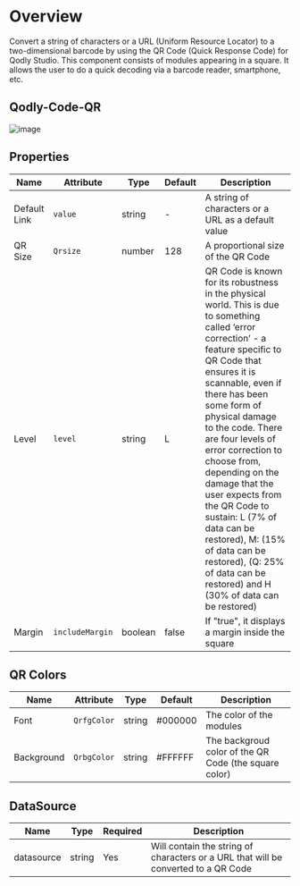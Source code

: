 # Overview

Convert a string of characters or a URL (Uniform Resource Locator) to a two-dimensional barcode by using the QR Code (Quick Response Code) for Qodly Studio. This component consists of modules appearing in a square. It allows the user to do a quick decoding via a barcode reader, smartphone, etc.

## Qodly-Code-QR

![image](https://github.com/almostafanahas/qodly-Code-QR/assets/66624970/a70890bb-bd5b-4bd4-ab32-fd4d7f04cae0)

## Properties

|   Name   |   Attribute   |   Type   |   Default   |   Description   |
| ------------- | ------------- | ------------- | ------------- | ------------- |
|   Default Link   |   `value`   |   string   |   -   |   A string of characters or a URL as a default value   |
|   QR Size   |   `Qrsize`   |   number   |   128   |   A proportional size of the QR Code   |
|   Level   |   `level`   |   string   |   L   |   QR Code is known for its robustness in the physical world. This is due to something called ‘error correction’ - a feature specific to QR Code that ensures it is scannable, even if there has been some form of physical damage to the code. There are four levels of error correction to choose from, depending on the damage that the user expects from the QR Code to sustain: L (7% of data can be restored), M: (15% of data can be restored), (Q: 25% of data can be restored) and H (30% of data can be restored)   |
|   Margin   |   `includeMargin`   |   boolean   |   false   |   If "true", it displays a margin inside the square   |

## QR Colors

|   Name   |   Attribute   |   Type   |   Default   |   Description   |
| ------------- | ------------- | ------------- | ------------- | ------------- |
|   Font   |   `QrfgColor`   |   string   |   #000000   |   The color of the modules   |
|   Background   |   `QrbgColor`   |   string   |   #FFFFFF   |   The backgroud color of the QR Code (the square color) |

## DataSource
|   Name   |   Type   |   Required   |   Description   |
| ------------- | ------------- | ------------- | ------------- |
|   datasource   |   string   |   Yes   |   Will contain the string of characters or a URL that will be converted to a QR Code  |
